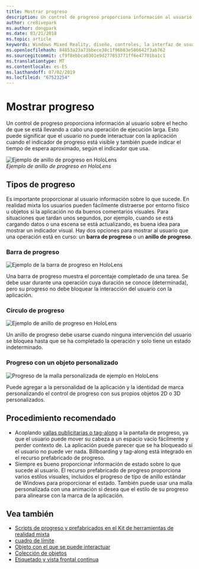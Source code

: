 ```yaml
---
title: Mostrar progreso
description: Un control de progreso proporciona información al usuario sobre el hecho de que se está llevando a cabo una operación de ejecución larga.
author: cre8ivepark
ms.author: dongpark
ms.date: 03/21/2018
ms.topic: article
keywords: Windows Mixed Reality, diseño, controles, la interfaz de usuario, experiencia de usuario
ms.openlocfilehash: 84853a23a73bbece30c1f96b83e586642f3ab762
ms.sourcegitcommit: cf9f8ebbca0301e9d277853771ff6e47701ba1c1
ms.translationtype: MT
ms.contentlocale: es-ES
ms.lasthandoff: 07/02/2019
ms.locfileid: "67523254"
---
```

# <a name="displaying-progress"></a>Mostrar progreso

Un control de progreso proporciona información al usuario sobre el hecho de que se está llevando a cabo una operación de ejecución larga. Esto puede significar que el usuario no puede interactuar con la aplicación cuando el indicador de progreso está visible y también puede indicar el tiempo de espera aproximado, según el indicador que usa.

![Ejemplo de anillo de progreso en HoloLens](images/HoloLens2_Loader.gif)<br>
*Ejemplo de anillo de progreso en HoloLens*

## <a name="types-of-progress"></a>Tipos de progreso

Es importante proporcionar al usuario información sobre lo que sucede. En realidad mixta los usuarios pueden fácilmente distraerse por entorno físico u objetos si la aplicación no da buenos comentarios visuales. Para situaciones que tardan unos segundos, por ejemplo, cuando se está cargando datos o una escena se está actualizando, es buena idea para mostrar un indicador visual. Hay dos opciones para mostrar al usuario que una operación está en curso: un **barra de progreso** o un **anillo de progreso**.

### <a name="progress-bar"></a>Barra de progreso

![Ejemplo de la barra de progreso en HoloLens](images/640px-progressbar.jpg)

Una barra de progreso muestra el porcentaje completado de una tarea. Se debe usar durante una operación cuya duración se conoce (determinada), pero su progreso no debe bloquear la interacción del usuario con la aplicación.

### <a name="progress-ring"></a>Círculo de progreso

![Ejemplo de anillo de progreso en HoloLens](images/640px-progressring.jpg)

Un anillo de progreso debe usarse cuando ninguna intervención del usuario se bloquea hasta que se ha completado la operación y solo tiene un estado indeterminado.

### <a name="progress-with-a-custom-object"></a>Progreso con un objeto personalizado

![Progreso de la malla personalizada de ejemplo en HoloLens](images/640px-progresscustom.jpg)

Puede agregar a la personalidad de la aplicación y la identidad de marca personalizando el control de progreso con sus propios objetos 2D o 3D personalizados.

## <a name="best-practices"></a>Procedimiento recomendado
* Acoplando [vallas publicitarias o tag-along](billboarding-and-tag-along.md) a la pantalla de progreso, ya que el usuario puede mover su cabeza a un espacio vacío fácilmente y perder contexto de. La aplicación puede parecer que se ha bloqueado si el usuario no puede ver nada. Billboarding y tag-along está integrado en el recurso prefabricado de progreso.
* Siempre es bueno proporcionar información de estado sobre lo que sucede al usuario. El recurso prefabricado de progreso proporciona varios estilos visuales, incluidos el progreso de tipo de anillo estándar de Windows para proporcionar el estado. También puede usar una malla personalizada con una animación si desea que el estilo de su progreso para alinearse con la marca de la aplicación.

## <a name="see-also"></a>Vea también
* [Scripts de progreso y prefabricados en el Kit de herramientas de realidad mixta](https://github.com/microsoft/MixedRealityToolkit-Unity/tree/mrtk_development/Assets/MixedRealityToolkit.SDK/Features/UX/Prefabs/Loader)
* [cuadro de límite](app-bar-and-bounding-box.md)
* [Objeto con el que se puede interactuar](interactable-object.md)
* [Colección de objetos](object-collection.md)
* [Etiquetado y vista frontal continua](billboarding-and-tag-along.md)

